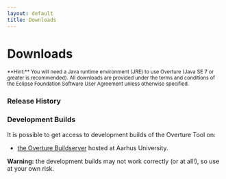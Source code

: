 ```yaml
---
layout: default
title: Downloads
---
```


<link rel="stylesheet" href="/css/releases.css">
<script src="http://code.jquery.com/jquery-1.11.1.min.js">
</script>
<script src="/javascripts/moment-with-langs.js"></script>
<script src="/javascripts/github-releases.js"></script>
<script>updateDownloadPage();</script>


# Downloads

<div id="current-release"></div>

<small>
**Hint:**
You will need a Java runtime environment (JRE) to use Overture (Java SE 7 or greater is recommended). All downloads are provided under the terms and conditions of the Eclipse Foundation Software User Agreement unless otherwise specified.
</small>

### Release History

<div id="release-history"></div>

### Development Builds

It is possible to get access to development builds of the Overture Tool on:

 * [the Overture Buildserver](http://overture.au.dk) hosted at Aarhus University. 

**Warning:** the development builds may not work correctly (or at all!), so use at your own risk.

